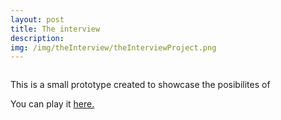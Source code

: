 ```yaml
---
layout: post
title: The interview
description:
img: /img/theInterview/theInterviewProject.png
---
```


<img src="{{ site.baseurl }}/img/theInterview/theInterview1.png" alt="" title="screenshot"/>

This is a small prototype created to showcase the posibilites of <br>


You can play it <a href="{{ site.baseurl }}/webgl/theInterview/index.html" target="_blank">here.</a>
